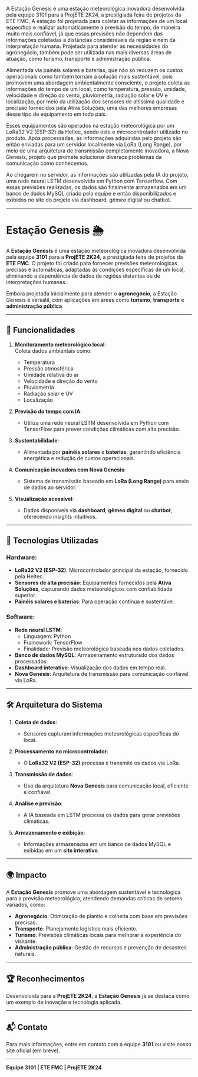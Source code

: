 A Estação Genesis é uma estação meteorológica inovadora desenvolvida pela equipe 3101 para a ProjETE 2K24, a prestigiada feira de projetos da ETE FMC. A estação foi projetada para coletar as informações de um local específico e realizar automaticamente a previsão do tempo, de maneira muito mais confiável, já que essas previsões não dependem das informações coletadas a distâncias consideráveis da região e nem da interpretação humana. Projetada para atender as necessidades do agronegócio, também pode ser utilizada nas mais diversas áreas de atuação, como turismo, transporte e administração pública.

Alimentada via painéis solares e baterias, que não só reduzem os custos operacionais como também tornam a solução mais sustentável, pois promovem uma abordagem ambientalmente consciente, o projeto coleta as informações do tempo de um local, como temperatura, pressão, umidade, velocidade e direção do vento, pluviometria, radiação solar e UV e localização, por meio da utilização dos sensores de altíssima qualidade e precisão fornecidos pela Ativa Soluções, uma das melhores empresas desse tipo de equipamento em todo país. 

Esses equipamentos são operados na estação meteorológica por um LoRa32 V2 (ESP-32) da Heltec, sendo este o microcontrolador utilizado no produto. Após processadas, as informações adquiridas pelo projeto são então enviadas para um servidor localmente via LoRa (Long Range), por meio de uma arquitetura de transmissão completamente inovadora, a Nova Genesis, projeto que promete solucionar diversos problemas da comunicação como conhecemos.

Ao chegarem no servidor, as informações são utilizadas pela IA do projeto, uma rede neural LSTM desenvolvida em Python com Tensorflow. Com essas previsões realizadas, os dados são finalmente armazenados em um banco de dados MySQL criado pela equipe e então disponibilizados e exibidos no site do projeto via dashboard, gêmeo digital ou chatbot.


------------------------------------------------------------------------------------------------------------------------


# Estação Genesis 🌦️

A **Estação Genesis** é uma estação meteorológica inovadora desenvolvida pela equipe **3101** para a **ProjETE 2K24**, a prestigiada feira de projetos da **ETE FMC**. O projeto foi criado para fornecer previsões meteorológicas precisas e automáticas, adaptadas às condições específicas de um local, eliminando a dependência de dados de regiões distantes ou de interpretações humanas. 

Embora projetada inicialmente para atender o **agronegócio**, a Estação Genesis é versátil, com aplicações em áreas como **turismo**, **transporte** e **administração pública**.

---

## 🚀 Funcionalidades

1. **Monitoramento meteorológico local**:  
   Coleta dados ambientais como:
   - Temperatura
   - Pressão atmosférica
   - Umidade relativa do ar
   - Velocidade e direção do vento
   - Pluviometria
   - Radiação solar e UV
   - Localização

2. **Previsão do tempo com IA**:  
   - Utiliza uma rede neural LSTM desenvolvida em Python com TensorFlow para prever condições climáticas com alta precisão.

3. **Sustentabilidade**:  
   - Alimentada por **painéis solares** e **baterias**, garantindo eficiência energética e redução de custos operacionais.

4. **Comunicação inovadora com Nova Genesis**:  
   - Sistema de transmissão baseado em **LoRa (Long Range)** para envio de dados ao servidor.

5. **Visualização acessível**:  
   - Dados disponíveis via **dashboard**, **gêmeo digital** ou **chatbot**, oferecendo insights intuitivos.

---

## 🧠 Tecnologias Utilizadas

### Hardware:
- **LoRa32 V2 (ESP-32)**: Microcontrolador principal da estação, fornecido pela Heltec.
- **Sensores de alta precisão**: Equipamentos fornecidos pela **Ativa Soluções**, capturando dados meteorológicos com confiabilidade superior.
- **Painéis solares e baterias**: Para operação contínua e sustentável.

### Software:
- **Rede neural LSTM**:
  - Linguagem: Python
  - Framework: TensorFlow
  - Finalidade: Previsão meteorológica baseada nos dados coletados.
- **Banco de dados MySQL**: Armazenamento estruturado dos dados processados.
- **Dashboard interativo**: Visualização dos dados em tempo real.
- **Nova Genesis**: Arquitetura de transmissão para comunicação confiável via LoRa.

---

## 🛠️ Arquitetura do Sistema

1. **Coleta de dados**:  
   - Sensores capturam informações meteorológicas específicas do local.
   
2. **Processamento no microcontrolador**:  
   - O **LoRa32 V2 (ESP-32)** processa e transmite os dados via LoRa.

3. **Transmissão de dados**:  
   - Uso da arquitetura **Nova Genesis** para comunicação local, eficiente e confiável.

4. **Análise e previsão**:  
   - A IA baseada em LSTM processa os dados para gerar previsões climáticas.

5. **Armazenamento e exibição**:  
   - Informações armazenadas em um banco de dados MySQL e exibidas em um **site interativo**.

---

## 🌍 Impacto

A **Estação Genesis** promove uma abordagem sustentável e tecnológica para a previsão meteorológica, atendendo demandas críticas de setores variados, como:
- **Agronegócio**: Otimização de plantio e colheita com base em previsões precisas.
- **Transporte**: Planejamento logístico mais eficiente.
- **Turismo**: Previsões climáticas locais para melhorar a experiência do visitante.
- **Administração pública**: Gestão de recursos e prevenção de desastres naturais.

---

## 🏆 Reconhecimentos

Desenvolvida para a **ProjETE 2K24**, a **Estação Genesis** já se destaca como um exemplo de inovação e tecnologia aplicada.

---

## 📬 Contato

Para mais informações, entre em contato com a equipe **3101** ou visite nosso site oficial (em breve).

---

**Equipe 3101 | ETE FMC | ProjETE 2K24**  

